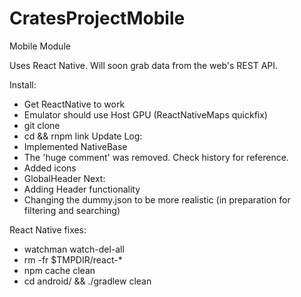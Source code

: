 # CratesProjectMobile
Mobile Module

Uses React Native. Will soon grab data from the web's REST API.

Install:
  - Get ReactNative to work
  - Emulator should use Host GPU (ReactNativeMaps quickfix)
  - git clone <this project>
  - cd <to project> && rnpm link
Update Log:
  - Implemented NativeBase
  - The 'huge comment' was removed. Check history for reference.
  - Added icons
  - GlobalHeader
Next:
  - Adding Header functionality
  - Changing the dummy.json to be more realistic (in preparation for filtering and searching)

React Native fixes:
  - watchman watch-del-all
  - rm -fr $TMPDIR/react-*
  - npm cache clean
  - cd android/ && ./gradlew clean 
